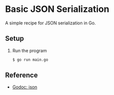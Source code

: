 # Basic JSON Serialization

A simple recipe for JSON serialization in Go.

## Setup

1. Run the program

   ```bash
   $ go run main.go
   ```
   
## Reference

* [Godoc: json](https://godoc.org/encoding/json)
